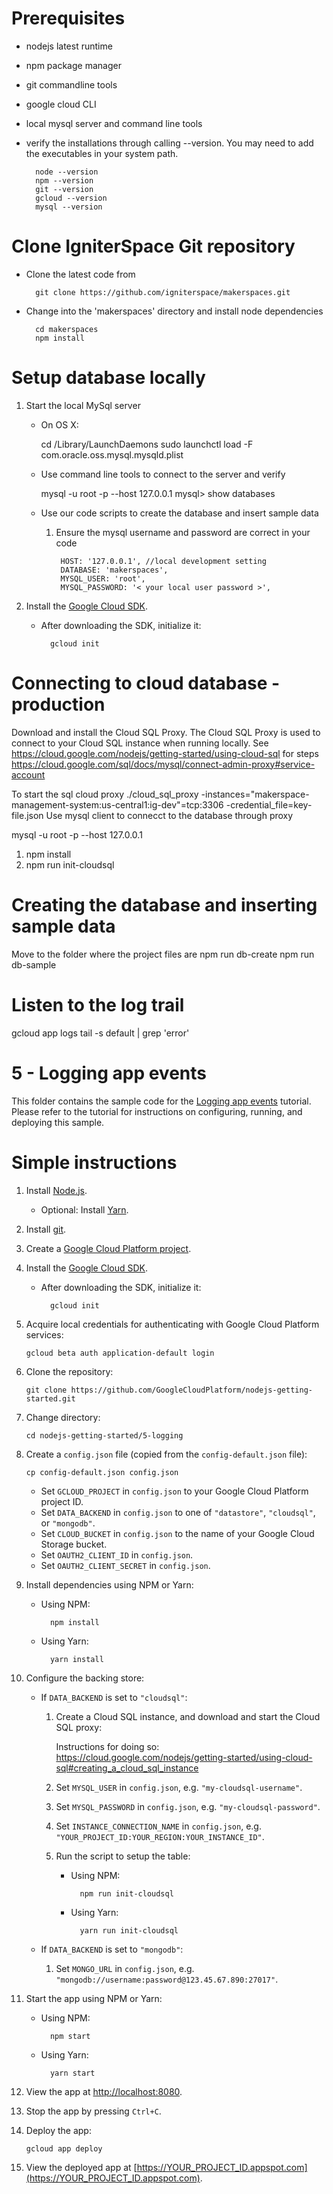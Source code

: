 # Prerequisites

* nodejs latest runtime
* npm package manager
* git commandline tools
* google cloud CLI
* local mysql server and command line tools
* verify the installations through calling --version. You may need to add the executables in your system path.

        node --version
        npm --version
        git --version
        gcloud --version
        mysql --version

# Clone IgniterSpace Git repository

* Clone the latest code from 

        git clone https://github.com/igniterspace/makerspaces.git

* Change into the 'makerspaces' directory and install node dependencies

        cd makerspaces
        npm install

# Setup database locally

1. Start the local MySql server

    * On OS X:

        cd /Library/LaunchDaemons
        sudo launchctl load -F com.oracle.oss.mysql.mysqld.plist

    * Use command line tools to connect to the server and verify

        mysql -u root -p --host 127.0.0.1
        mysql> show databases

    * Use our code scripts to create the database and insert sample data
        
        1. Ensure the mysql username and password are correct in your code
              
                HOST: '127.0.0.1', //local development setting
                DATABASE: 'makerspaces',
                MYSQL_USER: 'root',
                MYSQL_PASSWORD: '< your local user password >', 


1.  Install the [Google Cloud SDK](https://cloud.google.com/sdk/).

    * After downloading the SDK, initialize it:

            gcloud init


# Connecting to cloud database - production

Download and install the Cloud SQL Proxy. The Cloud SQL Proxy is used to connect to your Cloud SQL instance when running locally. See https://cloud.google.com/nodejs/getting-started/using-cloud-sql for steps
https://cloud.google.com/sql/docs/mysql/connect-admin-proxy#service-account

To start the sql cloud proxy
./cloud_sql_proxy -instances="makerspace-management-system:us-central1:ig-dev"=tcp:3306 -credential_file=key-file.json 
Use mysql client to connecct to the database through proxy

mysql -u root -p --host 127.0.0.1

1. npm install
2. npm run init-cloudsql



# Creating the database and inserting sample data
Move to the folder where the project files are
npm run db-create
npm run db-sample

# Listen to the log trail
gcloud app logs tail -s default | grep 'error'

# 5 - Logging app events

This folder contains the sample code for the [Logging app events][step-5]
tutorial. Please refer to the tutorial for instructions on configuring, running,
and deploying this sample.

[step-5]: https://cloud.google.com/nodejs/getting-started/logging-application-events

# Simple instructions

1.  Install [Node.js](https://nodejs.org/en/).

    * Optional: Install [Yarn](https://yarnpkg.com/).

1.  Install [git](https://git-scm.com/).
1.  Create a [Google Cloud Platform project](https://console.cloud.google.com).
1.  Install the [Google Cloud SDK](https://cloud.google.com/sdk/).

    * After downloading the SDK, initialize it:

            gcloud init

1.  Acquire local credentials for authenticating with Google Cloud Platform
    services:

        gcloud beta auth application-default login

1.  Clone the repository:

        git clone https://github.com/GoogleCloudPlatform/nodejs-getting-started.git

1.  Change directory:

        cd nodejs-getting-started/5-logging

1.  Create a `config.json` file (copied from the `config-default.json` file):

        cp config-default.json config.json

    * Set `GCLOUD_PROJECT` in `config.json` to your Google Cloud Platform
      project ID.
    * Set `DATA_BACKEND` in `config.json` to one of `"datastore"`, `"cloudsql"`,
      or `"mongodb"`.
    * Set `CLOUD_BUCKET` in `config.json` to the name of your Google Cloud
      Storage bucket.
    * Set `OAUTH2_CLIENT_ID` in `config.json`.
    * Set `OAUTH2_CLIENT_SECRET` in `config.json`.

1.  Install dependencies using NPM or Yarn:

    * Using NPM:

            npm install

    * Using Yarn:

            yarn install

1.  Configure the backing store:

    * If `DATA_BACKEND` is set to `"cloudsql"`:

        1.  Create a Cloud SQL instance, and download and start the Cloud SQL
            proxy:

            Instructions for doing so: https://cloud.google.com/nodejs/getting-started/using-cloud-sql#creating_a_cloud_sql_instance
        1.  Set `MYSQL_USER` in `config.json`, e.g. `"my-cloudsql-username"`.
        1.  Set `MYSQL_PASSWORD` in `config.json`, e.g. `"my-cloudsql-password"`.
        1.  Set `INSTANCE_CONNECTION_NAME` in `config.json`, e.g. `"YOUR_PROJECT_ID:YOUR_REGION:YOUR_INSTANCE_ID"`.
        1.  Run the script to setup the table:

            * Using NPM:

                    npm run init-cloudsql

            * Using Yarn:

                    yarn run init-cloudsql

    * If `DATA_BACKEND` is set to `"mongodb"`:

        1.  Set `MONGO_URL` in `config.json`, e.g. `"mongodb://username:password@123.45.67.890:27017"`.

1.  Start the app using NPM or Yarn:

    * Using NPM:

            npm start

    * Using Yarn:

            yarn start

1.  View the app at [http://localhost:8080](http://localhost:8080).

1.  Stop the app by pressing `Ctrl+C`.

1.  Deploy the app:

        gcloud app deploy

1.  View the deployed app at [https://YOUR_PROJECT_ID.appspot.com](https://YOUR_PROJECT_ID.appspot.com).

